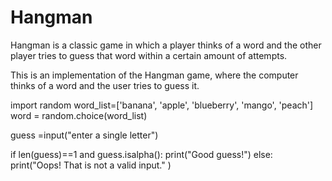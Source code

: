 # Hangman
Hangman is a classic game in which a player thinks of a word and the other player tries to guess that word within a certain amount of attempts.

This is an implementation of the Hangman game, where the computer thinks of a word and the user tries to guess it. 

import random
word_list=['banana', 'apple', 'blueberry', 'mango', 'peach']
word = random.choice(word_list)

guess =input("enter a single letter")

if len(guess)==1 and guess.isalpha():
    print("Good guess!")
else:
    print("Oops! That is not a valid input." )
